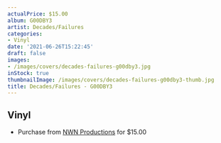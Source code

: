 ```yaml
---
actualPrice: $15.00
album: G00DBY3
artist: Decades/Failures
categories:
- Vinyl
date: '2021-06-26T15:22:45'
draft: false
images:
- /images/covers/decades-failures-g00dby3.jpg
inStock: true
thumbnailImage: /images/covers/decades-failures-g00dby3-thumb.jpg
title: Decades/Failures - G00DBY3
---
```


## Vinyl
* Purchase from [NWN Productions](http://shop.nwnprod.com/index.php?route=product/product&path=75&product_id=2572&sort=pd.name&order=ASC) for $15.00
